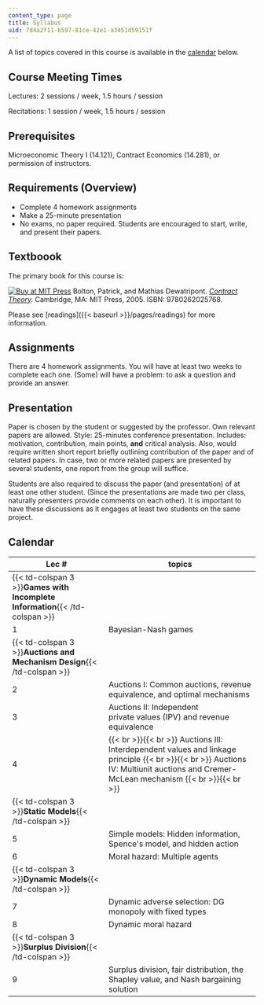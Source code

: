 ```yaml
---
content_type: page
title: Syllabus
uid: 7d4a2f11-b597-81ce-42e1-a3451d59151f
---
```


A list of topics covered in this course is available in the [calendar](#Calendar) below.

Course Meeting Times
--------------------

Lectures: 2 sessions / week, 1.5 hours / session

Recitations: 1 session / week, 1.5 hours / session

Prerequisites
-------------

Microeconomic Theory I (14.121), Contract Economics (14.281), or permission of instructors.

Requirements (Overview)
-----------------------

*   Complete 4 homework assignments
*   Make a 25-minute presentation
*   No exams, no paper required. Students are encouraged to start, write, and present their papers.

Textboook
---------

The primary book for this course is:

[![Buy at MIT Press](/images/mp_logo.gif)](https://mitpress.mit.edu/9780262025768) Bolton, Patrick, and Mathias Dewatripont. [_Contract Theory_](https://mitpress.mit.edu/9780262025768)_._ Cambridge, MA: MIT Press, 2005. ISBN: 9780262025768.

Please see [readings]({{< baseurl >}}/pages/readings) for more information.

Assignments
-----------

There are 4 homework assignments. You will have at least two weeks to complete each one. (Some) will have a problem: to ask a question and provide an answer.

Presentation
------------

Paper is chosen by the student or suggested by the professor. Own relevant papers are allowed. Style: 25-minutes conference presentation. Includes: motivation, contribution, main points, **and** critical analysis. Also, would require written short report briefly outlining contribution of the paper and of related papers. In case, two or more related papers are presented by several students, one report from the group will suffice.

Students are also required to discuss the paper (and presentation) of at least one other student. (Since the presentations are made two per class, naturally presenters provide comments on each other). It is important to have these discussions as it engages at least two students on the same project.

Calendar
--------

| Lec # | topics |
| --- | --- |
| {{< td-colspan 3 >}}**Games with Incomplete Information**{{< /td-colspan >}} |||
| 1 | Bayesian-Nash games |
| {{< td-colspan 3 >}}**Auctions and Mechanism Design**{{< /td-colspan >}} |||
| 2 | Auctions I: Common auctions, revenue equivalence, and optimal mechanisms |
| 3 | Auctions II: Independent private values (IPV) and revenue equivalence |
| 4 |  {{< br >}}{{< br >}} Auctions III: Interdependent values and linkage principle {{< br >}}{{< br >}} Auctions IV: Multiunit auctions and Cremer-McLean mechanism {{< br >}}{{< br >}}  |
| {{< td-colspan 3 >}}**Static Models**{{< /td-colspan >}} |||
| 5 | Simple models: Hidden information, Spence's model, and hidden action |
| 6 | Moral hazard: Multiple agents |
| {{< td-colspan 3 >}}**Dynamic Models**{{< /td-colspan >}} |||
| 7 | Dynamic adverse selection: DG monopoly with fixed types |
| 8 | Dynamic moral hazard |
| {{< td-colspan 3 >}}**Surplus Division**{{< /td-colspan >}} |||
| 9 | Surplus division, fair distribution, the Shapley value, and Nash bargaining solution